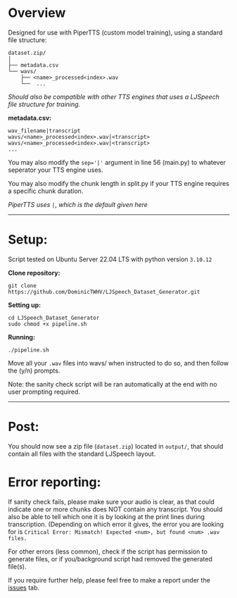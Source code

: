 # Overview

Designed for use with PiperTTS (custom model training), using a standard file structure:

```
dataset.zip/
│
├── metadata.csv
└── wavs/
    ├── <name>_processed<index>.wav
    └──  ...
```
_Should also be compatible with other TTS engines that uses a LJSpeech file structure for training._

**metadata.csv:**

```csv
wav_filename|transcript
wavs/<name>_processed<index>.wav|<transcript>
wavs/<name>_processed<index>.wav|<transcript>
...
```
You may also modify the `sep='|'` argument in line 56 (main.py) to whatever seperator your TTS engine uses.

You may also modify the chunk length in split.py if your TTS engine requires a specific chunk duration.

_PiperTTS uses_ `|`, _which is the default given here_

-----------------------------------

# Setup:

Script tested on Ubuntu Server 22.04 LTS with python version `3.10.12`

**Clone repository:**

```
git clone https://github.com/DominicTWHV/LJSpeech_Dataset_Generator.git
```

**Setting up:**

```
cd LJSpeech_Dataset_Generator
sudo chmod +x pipeline.sh
```

**Running:**

```
./pipeline.sh
```

Move all your `.wav` files into wavs/ when instructed to do so, and then follow the (y/n) prompts.

Note: the sanity check script will be ran automatically at the end with no user prompting required.

-----------------------------------

# Post:

You should now see a zip file (`dataset.zip`) located in `output/`, that should contain all files with the standard LJSpeech layout.

# Error reporting:

If sanity check fails, please make sure your audio is clear, as that could indicate one or more chunks does NOT contain any transcript. You should also be able to tell which one it is by looking at the print lines during transcription. (Depending on which error it gives, the error you are looking for is `Critical Error: Mismatch! Expected <num>, but found <num> .wav files.`

For other errors (less common), check if the script has permission to generate files, or if you/background script had removed the generated file(s).

If you require further help, please feel free to make a report under the [issues](https://github.com/DominicTWHV/LJSpeech_Dataset_Generator/issues) tab.
